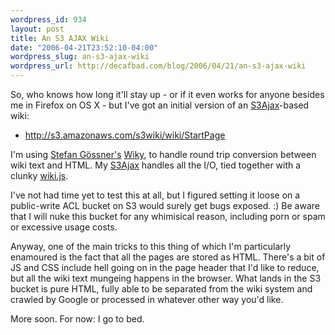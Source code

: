 ```yaml
--- 
wordpress_id: 934
layout: post
title: An S3 AJAX Wiki
date: "2006-04-21T23:52:10-04:00"
wordpress_slug: an-s3-ajax-wiki
wordpress_url: http://decafbad.com/blog/2006/04/21/an-s3-ajax-wiki
---
```

 <p>So, who knows how long it'll stay up - or if it even works for anyone besides me in Firefox on OS X - but I've got an initial version of an <a href="http://decafbad.com/trac/wiki/S3Ajax">S3Ajax</a>-based wiki:</p>
     <ul>
     <li>
     <span><a href="http://s3.amazonaws.com/s3wiki/wiki/StartPage"><a href="http://s3.amazonaws.com/s3wiki/wiki/StartPage">http://s3.amazonaws.com/s3wiki/wiki/StartPage</a></a></span>
     </li>
     </ul>
 <p>I'm using <a href="http://goessner.net/">Stefan G&ouml;ssner's</a> <a href="http://goessner.net/articles/wiky/">Wiky</a>, to handle round trip conversion between wiki text and HTML.  My <a href="http://decafbad.com/trac/wiki/S3Ajax">S3Ajax</a> handles all the I/O, tied together with a clunky <a href="http://s3.amazonaws.com/s3wiki/js/wiki.js">wiki.js</a>.</p>
 <p>I've not had time yet to test this at all, but I figured setting it loose on a public-write ACL bucket on S3 would surely get bugs exposed.  :) Be aware that I will nuke this bucket for any whimisical reason, including porn or spam or excessive usage costs.</p>
 <p>Anyway, one of the main tricks to this thing of which I'm particularly enamoured is the fact that all the pages are stored as HTML.  There's a bit of JS and CSS include hell going on in the page header that I'd like to reduce, but all the wiki text mungeing happens in the browser.  What lands in the S3 bucket is pure HTML, fully able to be separated from the wiki system and crawled by Google or processed in whatever other way you'd like.</p>
 <p>More soon.  For now:  I go to bed.</p>

